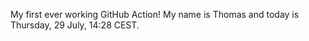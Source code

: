 My first ever working GitHub Action!
My name is Thomas and today is Thursday, 29 July, 14:28 CEST. 
